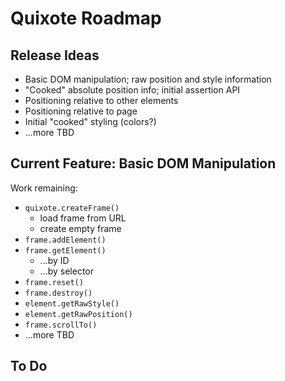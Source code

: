 # Quixote Roadmap

## Release Ideas

* Basic DOM manipulation; raw position and style information
* "Cooked" absolute position info; initial assertion API
* Positioning relative to other elements
* Positioning relative to page
* Initial "cooked" styling (colors?)
* ...more TBD


## Current Feature: Basic DOM Manipulation

Work remaining:

* `quixote.createFrame()`
  * load frame from URL
  * create empty frame
* `frame.addElement()`
* `frame.getElement()`
  * ...by ID
  * ...by selector
* `frame.reset()`
* `frame.destroy()`
* `element.getRawStyle()`
* `element.getRawPosition()`
* `frame.scrollTo()`
* ...more TBD


## To Do

